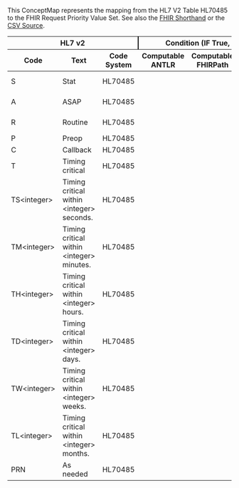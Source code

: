 
This ConceptMap represents the mapping from the HL7 V2 Table HL70485 to the FHIR Request Priority Value Set. See also the <a href='https://github.com/HL7/v2-to-fhir/blob/master/tank/Table HL70485 to Request Priority.fsh'>FHIR Shorthand</a> or the <a href='https://github.com/HL7/v2-to-fhir/blob/master/mappings/codesystems/HL7 Concept Map_ Priority - Sheet1.csv'>CSV Source</a>.
<table class='grid'><thead>
<tr><th colspan='3' style='border-right: 2px solid black;'>HL7 v2</th><th colspan='3' style='border-right: 2px solid black;'>Condition (IF True, args)</th><th colspan='4'>HL7 FHIR</th><th rowspan='2'>Comments</th></tr>
<tr><th>Code</th><th>Text</th><th>Code System</th><th>Computable ANTLR</th><th>Computable FHIRPath</th><th>Narrative</th><th>Code</th><th>Proposed Extension</th><th>Display</th><th>Code System</th></tr></thead>
<tbody>
<tr><td>S</td><td>Stat</td><td style='border-right: 2px'>HL70485</td><td></td><td></td><td style='border-right: 2px'></td><td>stat</td><td></td><td>STAT</td><td><a href='https://hl7.org/fhir/R4/codesystem-request-priority.html'>http://hl7.org/fhir/request-priority</a></td><td></td></tr>
<tr><td>A</td><td>ASAP</td><td style='border-right: 2px'>HL70485</td><td></td><td></td><td style='border-right: 2px'></td><td>asap</td><td></td><td>ASAP</td><td><a href='https://hl7.org/fhir/R4/codesystem-request-priority.html'>http://hl7.org/fhir/request-priority</a></td><td></td></tr>
<tr><td>R</td><td>Routine</td><td style='border-right: 2px'>HL70485</td><td></td><td></td><td style='border-right: 2px'></td><td>routine</td><td></td><td>Routine</td><td><a href='https://hl7.org/fhir/R4/codesystem-request-priority.html'>http://hl7.org/fhir/request-priority</a></td><td></td></tr>
<tr><td>P</td><td>Preop</td><td style='border-right: 2px'>HL70485</td><td></td><td></td><td style='border-right: 2px'></td><td></td><td></td><td></td><td></td><td></td></tr>
<tr><td>C</td><td>Callback</td><td style='border-right: 2px'>HL70485</td><td></td><td></td><td style='border-right: 2px'></td><td></td><td></td><td></td><td></td><td></td></tr>
<tr><td>T</td><td>Timing critical</td><td style='border-right: 2px'>HL70485</td><td></td><td></td><td style='border-right: 2px'></td><td></td><td></td><td></td><td></td><td></td></tr>
<tr><td>TS&lt;integer&gt;</td><td>Timing critical within &lt;integer&gt; seconds.</td><td style='border-right: 2px'>HL70485</td><td></td><td></td><td style='border-right: 2px'></td><td></td><td></td><td></td><td></td><td></td></tr>
<tr><td>TM&lt;integer&gt;</td><td>Timing critical within &lt;integer&gt; minutes.</td><td style='border-right: 2px'>HL70485</td><td></td><td></td><td style='border-right: 2px'></td><td></td><td></td><td></td><td></td><td></td></tr>
<tr><td>TH&lt;integer&gt;</td><td>Timing critical within &lt;integer&gt; hours.</td><td style='border-right: 2px'>HL70485</td><td></td><td></td><td style='border-right: 2px'></td><td></td><td></td><td></td><td></td><td></td></tr>
<tr><td>TD&lt;integer&gt;</td><td>Timing critical within &lt;integer&gt; days.</td><td style='border-right: 2px'>HL70485</td><td></td><td></td><td style='border-right: 2px'></td><td></td><td></td><td></td><td></td><td></td></tr>
<tr><td>TW&lt;integer&gt;</td><td>Timing critical within &lt;integer&gt; weeks.</td><td style='border-right: 2px'>HL70485</td><td></td><td></td><td style='border-right: 2px'></td><td></td><td></td><td></td><td></td><td></td></tr>
<tr><td>TL&lt;integer&gt;</td><td>Timing critical within &lt;integer&gt; months.</td><td style='border-right: 2px'>HL70485</td><td></td><td></td><td style='border-right: 2px'></td><td></td><td></td><td></td><td></td><td></td></tr>
<tr><td>PRN</td><td>As needed</td><td style='border-right: 2px'>HL70485</td><td></td><td></td><td style='border-right: 2px'></td><td></td><td></td><td></td><td></td><td></td></tr>
</tbody></table>

